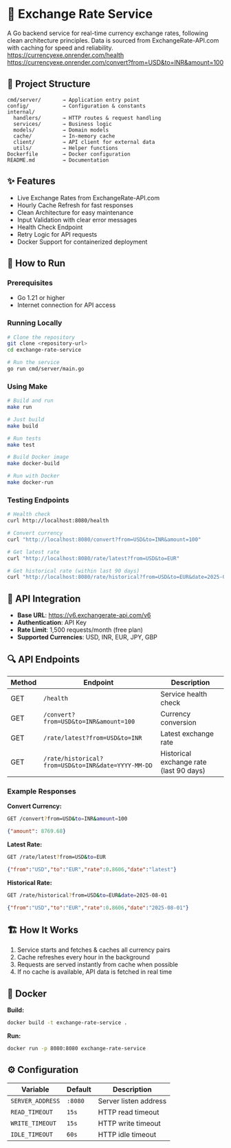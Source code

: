 # 💱 Exchange Rate Service

A Go backend service for real-time currency exchange rates, following clean architecture principles.
Data is sourced from ExchangeRate-API.com with caching for speed and reliability.
https://currencyexe.onrender.com/health
https://currencyexe.onrender.com/convert?from=USD&to=INR&amount=100
## 📁 Project Structure

```
cmd/server/       → Application entry point
config/           → Configuration & constants
internal/
  handlers/       → HTTP routes & request handling
  services/       → Business logic
  models/         → Domain models
  cache/          → In-memory cache
  client/         → API client for external data
  utils/          → Helper functions
Dockerfile        → Docker configuration
README.md         → Documentation
```

## ✨ Features

- Live Exchange Rates from ExchangeRate-API.com
- Hourly Cache Refresh for fast responses
- Clean Architecture for easy maintenance
- Input Validation with clear error messages
- Health Check Endpoint
- Retry Logic for API requests
- Docker Support for containerized deployment

## 🚀 How to Run

### Prerequisites
- Go 1.21 or higher
- Internet connection for API access

### Running Locally
```bash
# Clone the repository
git clone <repository-url>
cd exchange-rate-service

# Run the service
go run cmd/server/main.go
```

### Using Make
```bash
# Build and run
make run

# Just build
make build

# Run tests
make test

# Build Docker image
make docker-build

# Run with Docker
make docker-run
```

### Testing Endpoints
```bash
# Health check
curl http://localhost:8080/health

# Convert currency
curl "http://localhost:8080/convert?from=USD&to=INR&amount=100"

# Get latest rate
curl "http://localhost:8080/rate/latest?from=USD&to=EUR"

# Get historical rate (within last 90 days)
curl "http://localhost:8080/rate/historical?from=USD&to=EUR&date=2025-08-01"
```

## 🔗 API Integration

- **Base URL**: https://v6.exchangerate-api.com/v6
- **Authentication**: API Key
- **Rate Limit**: 1,500 requests/month (free plan)
- **Supported Currencies**: USD, INR, EUR, JPY, GBP

## 🔍 API Endpoints

| Method | Endpoint | Description |
|--------|----------|-------------|
| GET | `/health` | Service health check |
| GET | `/convert?from=USD&to=INR&amount=100` | Currency conversion |
| GET | `/rate/latest?from=USD&to=INR` | Latest exchange rate |
| GET | `/rate/historical?from=USD&to=INR&date=YYYY-MM-DD` | Historical exchange rate (last 90 days) |

### Example Responses

**Convert Currency:**
```bash
GET /convert?from=USD&to=INR&amount=100
```
```json
{"amount": 8769.68}
```

**Latest Rate:**
```bash
GET /rate/latest?from=USD&to=EUR
```
```json
{"from":"USD","to":"EUR","rate":0.8606,"date":"latest"}
```

**Historical Rate:**
```bash
GET /rate/historical?from=USD&to=EUR&date=2025-08-01
```
```json
{"from":"USD","to":"EUR","rate":0.8606,"date":"2025-08-01"}
```

## 🏗️ How It Works

1. Service starts and fetches & caches all currency pairs
2. Cache refreshes every hour in the background
3. Requests are served instantly from cache when possible
4. If no cache is available, API data is fetched in real time

## 🐳 Docker

**Build:**
```bash
docker build -t exchange-rate-service .
```

**Run:**
```bash
docker run -p 8080:8080 exchange-rate-service
```

## ⚙️ Configuration

| Variable | Default | Description |
|----------|---------|-------------|
| `SERVER_ADDRESS` | `:8080` | Server listen address |
| `READ_TIMEOUT` | `15s` | HTTP read timeout |
| `WRITE_TIMEOUT` | `15s` | HTTP write timeout |
| `IDLE_TIMEOUT` | `60s` | HTTP idle timeout |


                                                     
